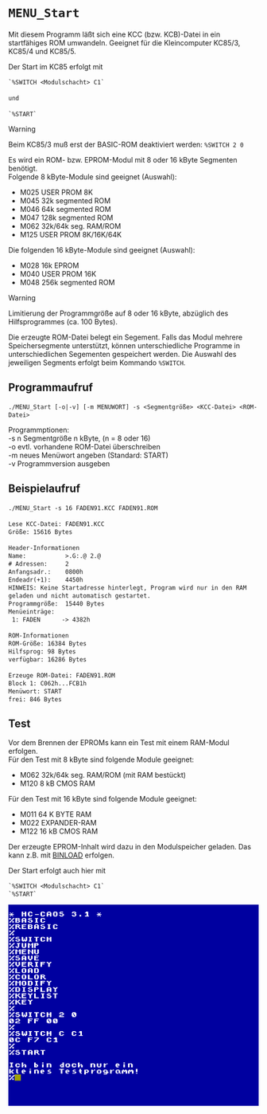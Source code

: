# `MENU_Start`

Mit diesem Programm läßt sich eine KCC (bzw. KCB)-Datei in ein startfähiges ROM umwandeln.
Geeignet für die Kleincomputer KC85/3, KC85/4 und KC85/5.

Der Start im KC85 erfolgt mit

    `%SWITCH <Modulschacht> C1`

    und

    `%START`

> [!WARNING]
> Beim KC85/3 muß erst der BASIC-ROM deaktiviert werden:
> `%SWITCH 2 0`

Es wird ein ROM- bzw. EPROM-Modul mit 8 oder 16 kByte Segmenten benötigt.  
Folgende 8 kByte-Module sind geeignet (Auswahl):

- M025  USER PROM 8K
- M045  32k segmented ROM
- M046  64k segmented ROM
- M047  128k segmented ROM
- M062  32k/64k seg. RAM/ROM
- M125  USER PROM 8K/16K/64K

Die folgenden 16 kByte-Module sind geeignet (Auswahl):
- M028  16k EPROM
- M040  USER PROM 16K
- M048  256k segmented ROM

> [!WARNING]
> Limitierung der Programmgröße auf 8 oder 16 kByte,
abzüglich des Hilfsprogrammes (ca. 100 Bytes).

Die erzeugte ROM-Datei belegt ein Segement.
Falls das Modul mehrere Speichersegmente unterstützt, können unterschiedliche Programme in unterschiedlichen Segementen gespeichert werden.
Die Auswahl des jeweiligen Segments erfolgt beim Kommando `%SWITCH`.

## Programmaufruf
```
./MENU_Start [-o|-v] [-m MENUWORT] -s <Segmentgröße> <KCC-Datei> <ROM-Datei>
```
Programmptionen:  
-s n Segmentgröße n kByte, (n = 8 oder 16)  
-o   evtl. vorhandene ROM-Datei überschreiben  
-m   neues Menüwort angeben (Standard: START)  
-v   Programmversion ausgeben  

## Beispielaufruf

```
./MENU_Start -s 16 FADEN91.KCC FADEN91.ROM                                      

Lese KCC-Datei: FADEN91.KCC
Größe: 15616 Bytes

Header-Informationen
Name:           >.G:.@ 2.@ 
# Adressen:     2
Anfangsadr.:    0800h
Endeadr(+1):    4450h
HINWEIS: Keine Startadresse hinterlegt, Program wird nur in den RAM geladen und nicht automatisch gestartet.
Programmgröße:  15440 Bytes
Menüeinträge:
 1: FADEN      -> 4382h

ROM-Informationen
ROM-Größe: 16384 Bytes
Hilfsprog: 98 Bytes
verfügbar: 16286 Bytes

Erzeuge ROM-Datei: FADEN91.ROM
Block 1: C062h...FCB1h
Menüwort: START
frei: 846 Bytes
```

## Test

Vor dem Brennen der EPROMs kann ein Test mit einem RAM-Modul erfolgen.  
Für den Test mit 8 kByte sind folgende Module geeignet:

- M062  32k/64k seg. RAM/ROM (mit RAM bestückt)
- M120  8 kB CMOS RAM

Für den Test mit 16 kByte sind folgende Module geeignet:

- M011  64 K BYTE RAM
- M022  EXPANDER-RAM
- M122  16 kB CMOS RAM

Der erzeugte EPROM-Inhalt wird dazu in den Modulspeicher geladen.
Das kann z.B. mit [BINLOAD](../BINLOAD) erfolgen.

Der Start erfolgt auch hier mit

    `%SWITCH <Modulschacht> C1`
    `%START`

![Beispielausgabe](TESTMENU.png)

